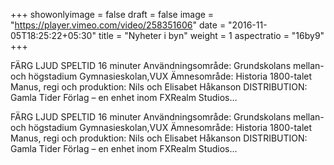 +++
showonlyimage = false
draft = false
image = "https://player.vimeo.com/video/258351606"
date = "2016-11-05T18:25:22+05:30"
title = "Nyheter i byn"
weight = 1
aspectratio = "16by9"
+++


FÄRG LJUD	SPELTID 16 minuter Användningsområde: Grundskolans mellan- och högstadium Gymnasieskolan,VUX Ämnesområde:	Historia 1800-talet Manus, regi och produktion:	Nils och Elisabet Håkanson DISTRIBUTION: Gamla Tider Förlag – en enhet inom FXRealm Studios…
<!-- more -->
FÄRG LJUD	SPELTID 16 minuter Användningsområde: Grundskolans mellan- och högstadium Gymnasieskolan,VUX Ämnesområde:	Historia 1800-talet Manus, regi och produktion:	Nils och Elisabet Håkanson DISTRIBUTION: Gamla Tider Förlag – en enhet inom FXRealm Studios…

